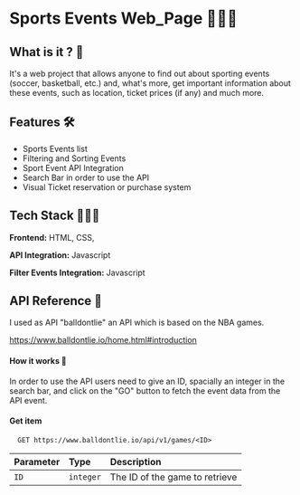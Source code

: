 # Sports Events Web_Page 👨🏽‍💻

## What is it ? 🤔

It's a web project that allows anyone to find out about sporting events (soccer, basketball, etc.) and, what's more, get important information about these events, such as location, ticket prices (if any) and much more.


## Features 🛠

- Sports Events list
- Filtering and Sorting Events 
- Sport Event API Integration
- Search Bar in order to use the API 
- Visual Ticket reservation or purchase system


## Tech Stack 🏋🏽‍♂️

**Frontend:** HTML, CSS,

**API Integration:** Javascript

**Filter Events Integration:** Javascript



## API Reference 🚦

I used as API "balldontlie" an API which is based on the NBA games.

https://www.balldontlie.io/home.html#introduction

#### How it works 🤔

In order to use the API users need to give an ID, spacially an integer in the search bar, and click on the "GO" button to fetch the event data from the API event. 

#### Get item

```http
  GET https://www.balldontlie.io/api/v1/games/<ID>
```

| Parameter | Type     | Description                       |
| :-------- | :------- | :-------------------------------- |
| `ID`      | `integer` | The ID of the game to retrieve |



